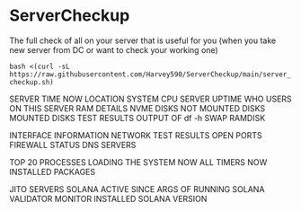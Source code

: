 # ServerCheckup
The full check of all on your server that is useful for you (when you take new server from DC or want to check your working one)


`bash <(curl -sL https://raw.githubusercontent.com/Harvey590/ServerCheckup/main/server_checkup.sh)`

SERVER TIME NOW
LOCATION
SYSTEM
CPU
SERVER UPTIME
WHO
USERS ON THIS SERVER
RAM DETAILS
NVME DISKS
NOT MOUNTED DISKS
MOUNTED DISKS TEST RESULTS
OUTPUT OF df -h
SWAP
RAMDISK

INTERFACE INFORMATION
NETWORK TEST RESULTS
OPEN PORTS
FIREWALL STATUS
DNS SERVERS

TOP 20 PROCESSES LOADING THE SYSTEM NOW
ALL TIMERS NOW
INSTALLED PACKAGES

JITO SERVERS
SOLANA ACTIVE SINCE
ARGS OF RUNNING SOLANA
VALIDATOR MONITOR
INSTALLED SOLANA VERSION
